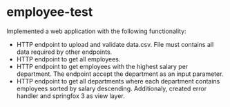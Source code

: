 # employee-test
Implemented a web application with the following functionality:
- HTTP endpoint to upload and validate data.csv. File must contains all data required by other endpoints.
- HTTP endpoint to get all employees.
- HTTP endpoint to get employees with the highest salary per department. The endpoint accept the department as an input parameter. 
- HTTP endpoint to get all departments where each department contains employees sorted by salary descending.
Additionaly, created error handler and springfox 3 as view layer. 
